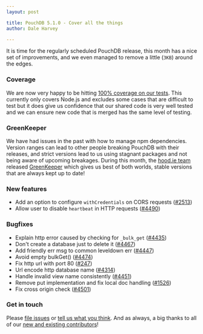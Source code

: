 ```yaml
---
layout: post

title: PouchDB 5.1.0 - Cover all the things
author: Dale Harvey

---
```


It is time for the regularly scheduled PouchDB release, this month has a nice set of improvements, and we even managed to remove a little (`3KB`) around the edges.

### Coverage

We are now very happy to be hitting [100% coverage on our tests](https://coveralls.io/github/pouchdb/pouchdb/). This currently only covers Node.js and excludes some cases that are difficult to test but it does give us confidence that our shared code is very well tested and we can ensure new code that is merged has the same level of testing.

### GreenKeeper

We have had issues in the past with how to manage npm dependencies. Version ranges can lead to other people breaking PouchDB with their releases, and strict versions lead to us using stagnant packages and not being aware of upcoming breakages. During this month, the [hood.ie team](http://hood.ie) released [GreenKeeper](http://greenkeeper.io) which gives us best of both worlds, stable versions that are always kept up to date!

### New features

* Add an option to configure `withCredentials` on CORS requests ([#2513](http://github.com/pouchdb/pouchdb/issues/2513))
* Allow user to disable `heartbeat` in HTTP requests ([#4490](http://github.com/pouchdb/pouchdb/issues/4490))

### Bugfixes

* Explain http error caused by checking for `_bulk_get` ([#4435](http://github.com/pouchdb/pouchdb/issues/4435))
* Don't create a database just to delete it ([#4467](http://github.com/pouchdb/pouchdb/issues/4467))
* Add friendly err msg to common leveldown err ([#4447](http://github.com/pouchdb/pouchdb/issues/4447))
* Avoid empty bulkGet() ([#4474](http://github.com/pouchdb/pouchdb/issues/4474))
* Fix http url with port 80 ([#247](https://github.com/pouchdb/express-pouchdb/issues/247))
* Url encode http database name ([#4314](http://github.com/pouchdb/pouchdb/issues/4314))
* Handle invalid view name consistently ([#4451](http://github.com/pouchdb/pouchdb/issues/4451))
* Remove put implementation and fix local doc handling ([#1526](http://github.com/pouchdb/pouchdb/issues/1526))
* Fix cross origin check ([#4501](http://github.com/pouchdb/pouchdb/issues/4501))

### Get in touch

Please [file issues](https://github.com/pouchdb/pouchdb/issues) or [tell us what you think](https://github.com/pouchdb/pouchdb/blob/master/CONTRIBUTING.md#get-in-touch). And as always, a big thanks to all of our [new and existing contributors](https://github.com/pouchdb/pouchdb/graphs/contributors)!
